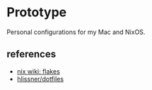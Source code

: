 # Prototype

Personal configurations for my Mac and NixOS.

## references

- [nix wiki: flakes](https://nixos.wiki/wiki/Flakes)
- [hlissner/dotfiles](https://github.com/hlissner/dotfiles)
